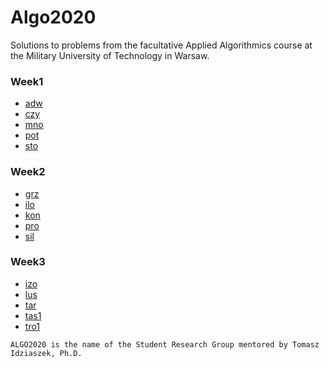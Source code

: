 # Algo2020
Solutions to problems from the facultative Applied Algorithmics course at the Military University of Technology in Warsaw.

### Week1

* [adw](https://szkopul.edu.pl/c/algorytmika-praktyczna-2020/p/adw/) 
* [czy](https://szkopul.edu.pl/c/algorytmika-praktyczna-2020/p/czy/17168/) 
* [mno](https://szkopul.edu.pl/c/algorytmika-praktyczna-2020/p/mno/17827/) 
* [pot](https://szkopul.edu.pl/c/algorytmika-praktyczna-2020/p/pot/) 
* [sto](https://szkopul.edu.pl/c/algorytmika-praktyczna-2020/p/sto/17780/) 


### Week2

* [grz](https://szkopul.edu.pl/c/algorytmika-praktyczna-2020/p/grz/17829/) 
* [ilo](https://szkopul.edu.pl/c/algorytmika-praktyczna-2020/p/ilo/17688/) 
* [kon](https://szkopul.edu.pl/c/algorytmika-praktyczna-2020/p/kon/21934/) 
* [pro](https://szkopul.edu.pl/c/algorytmika-praktyczna-2020/p/pro/17873/) 
* [sil](https://szkopul.edu.pl/c/algorytmika-praktyczna-2020/p/sil/18145/) 


### Week3

* [izo](https://szkopul.edu.pl/c/algorytmika-praktyczna-2020/p/izo/21767/) 
* [lus](https://szkopul.edu.pl/c/algorytmika-praktyczna-2020/p/lus/17692/) 
* [tar](https://szkopul.edu.pl/c/algorytmika-praktyczna-2020/p/tar/21985/) 
* [tas1](https://szkopul.edu.pl/c/algorytmika-praktyczna-2020/p/tas1/) 
* [tro1](https://szkopul.edu.pl/c/algorytmika-praktyczna-2020/p/tro1/21829/) 


```ALGO2020 is the name of the Student Research Group mentored by Tomasz Idziaszek, Ph.D.```

